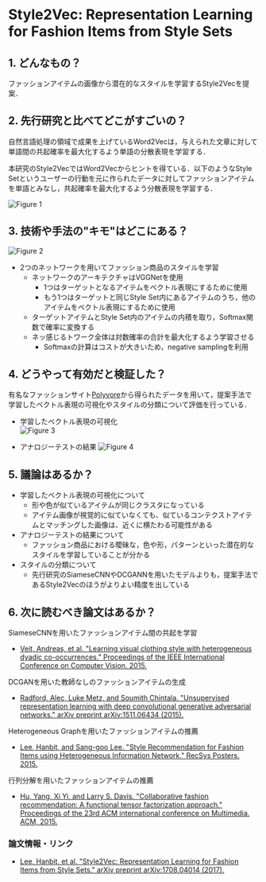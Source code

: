 # Style2Vec: Representation Learning for Fashion Items from Style Sets

## 1. どんなもの？

ファッションアイテムの画像から潜在的なスタイルを学習するStyle2Vecを提案．

## 2. 先行研究と比べてどこがすごいの？

自然言語処理の領域で成果を上げているWord2Vecは，与えられた文章に対して単語間の共起確率を最大化するよう単語の分散表現を学習する．

本研究のStyle2VecではWord2Vecからヒントを得ている．以下のようなStyle Setというユーザーの行動を元に作られたデータに対してファッションアイテムを単語とみなし，共起確率を最大化するよう分散表現を学習する．

![Figure 1](https://raw.githubusercontent.com/shunk031/paper-survey/master/images/CV/Style2Vec_Representation_Learning_for_Fashion_Items_from_Style_Sets/figure1.png)

## 3. 技術や手法の"キモ"はどこにある？

![Figure 2](https://raw.githubusercontent.com/shunk031/paper-survey/master/images/CV/Style2Vec_Representation_Learning_for_Fashion_Items_from_Style_Sets/figure2.png)

* 2つのネットワークを用いてファッション商品のスタイルを学習
  * ネットワークのアーキテクチャはVGGNetを使用
	* 1つはターゲットとなるアイテムをベクトル表現にするために使用
	* もう1つはターゲットと同じStyle Set内にあるアイテムのうち，他のアイテムをベクトル表現にするために使用
  * ターゲットアイテムとStyle Set内のアイテムの内積を取り，Softmax関数で確率に変換する
  * ネッ感じるトワーク全体は対数確率の合計を最大化するよう学習させる
	* Softmaxの計算はコストが大きいため，negative samplingを利用
	
## 4. どうやって有効だと検証した？

有名なファッションサイト[Polyvore](https://www.polyvore.com/)から得られたデータを用いて，提案手法で学習したベクトル表現の可視化やスタイルの分類について評価を行っている．

* 学習したベクトル表現の可視化  
  ![Figure 3](https://raw.githubusercontent.com/shunk031/paper-survey/master/images/CV/Style2Vec_Representation_Learning_for_Fashion_Items_from_Style_Sets/figure3.png)

* アナロジーテストの結果
  ![Figure 4](https://raw.githubusercontent.com/shunk031/paper-survey/master/images/CV/Style2Vec_Representation_Learning_for_Fashion_Items_from_Style_Sets/figure4.png)

## 5. 議論はあるか？

* 学習したベクトル表現の可視化について
  * 形や色が似ているアイテムが同じクラスタになっている
  * アイテム画像が視覚的に似ていなくても、似ているコンテクストアイテムとマッチングした画像は、近くに横たわる可能性がある
* アナロジーテストの結果について
  * ファッション商品における曖昧な，色や形，パターンといった潜在的なスタイルを学習していることが分かる
* スタイルの分類について
  * 先行研究のSiameseCNNやDCGANNを用いたモデルよりも，提案手法であるStyle2Vecのほうがよりよい精度を出している

## 6. 次に読むべき論文はあるか？

SiameseCNNを用いたファッションアイテム間の共起を学習
* [Veit, Andreas, et al. "Learning visual clothing style with heterogeneous dyadic co-occurrences." Proceedings of the IEEE International Conference on Computer Vision. 2015.](http://www.cv-foundation.org/openaccess/content_iccv_2015/html/Veit_Learning_Visual_Clothing_ICCV_2015_paper.html)

DCGANを用いた教師なしのファッションアイテムの生成
* [Radford, Alec, Luke Metz, and Soumith Chintala. "Unsupervised representation learning with deep convolutional generative adversarial networks." arXiv preprint arXiv:1511.06434 (2015).](https://arxiv.org/pdf/1511.06434.pdf%C3%AF%C2%BC%E2%80%B0)

Heterogeneous Graphを用いたファッションアイテムの推薦
* [Lee, Hanbit, and Sang-goo Lee. "Style Recommendation for Fashion Items using Heterogeneous Information Network." RecSys Posters. 2015.](https://pdfs.semanticscholar.org/1361/e67dfa07e04e88970d8783b0815849a9064d.pdf)

行列分解を用いたファッションアイテムの推薦
* [Hu, Yang, Xi Yi, and Larry S. Davis. "Collaborative fashion recommendation: A functional tensor factorization approach." Proceedings of the 23rd ACM international conference on Multimedia. ACM, 2015.](http://dl.acm.org/citation.cfm?id=2806239)

### 論文情報・リンク

* [Lee, Hanbit, et al. "Style2Vec: Representation Learning for Fashion Items from Style Sets." arXiv preprint arXiv:1708.04014 (2017).](https://arxiv.org/abs/1708.04014)
